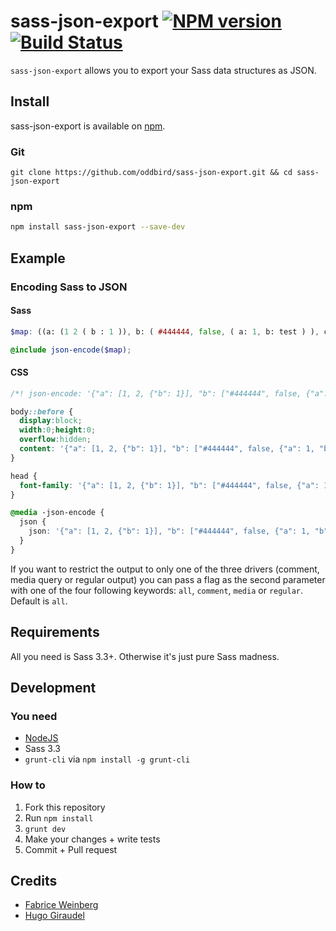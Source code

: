 # sass-json-export [![NPM version](https://badge.fury.io/js/sass-json-export.png)](http://badge.fury.io/js/sass-json-export) [![Build Status](https://travis-ci.org/oddbird/sass-json-export.png?branch=master)](https://travis-ci.org/oddbird/sass-json-export)

`sass-json-export` allows you to export your Sass data structures as JSON.

## Install

sass-json-export is available on [npm](https://npmjs.org/).

### Git

``` git
git clone https://github.com/oddbird/sass-json-export.git && cd sass-json-export
```

### npm

``` bash
npm install sass-json-export --save-dev
```

## Example

### Encoding Sass to JSON

#### Sass

``` scss
$map: ((a: (1 2 ( b : 1 )), b: ( #444444, false, ( a: 1, b: test ) ), c: (2 3 4 string)));

@include json-encode($map);
```

#### CSS

``` css
/*! json-encode: '{"a": [1, 2, {"b": 1}], "b": ["#444444", false, {"a": 1, "b": "test"}], "c": [2, 3, 4, "string"]}' */

body::before {
  display:block;
  width:0;height:0;
  overflow:hidden;
  content: '{"a": [1, 2, {"b": 1}], "b": ["#444444", false, {"a": 1, "b": "test"}], "c": [2, 3, 4, "string"]}';
}

head {
  font-family: '{"a": [1, 2, {"b": 1}], "b": ["#444444", false, {"a": 1, "b": "test"}], "c": [2, 3, 4, "string"]}';
}

@media -json-encode {
  json {
    json: '{"a": [1, 2, {"b": 1}], "b": ["#444444", false, {"a": 1, "b": "test"}], "c": [2, 3, 4, "string"]}';
  }
}
```

If you want to restrict the output to only one of the three drivers (comment,
media query or regular output) you can pass a flag as the second parameter with
one of the four following keywords: `all`, `comment`, `media` or
`regular`. Default is `all`.

## Requirements

All you need is Sass 3.3+. Otherwise it's just pure Sass madness.

## Development

### You need

  * [NodeJS](http://nodejs.org)
  * Sass 3.3
  * `grunt-cli` via `npm install -g grunt-cli`

### How to

  1. Fork this repository
  2. Run `npm install`
  3. `grunt dev`
  4. Make your changes + write tests
  5. Commit + Pull request

## Credits

* [Fabrice Weinberg](http://twitter.com/fweinb)
* [Hugo Giraudel](http://twitter.com/hugogiraudel)
